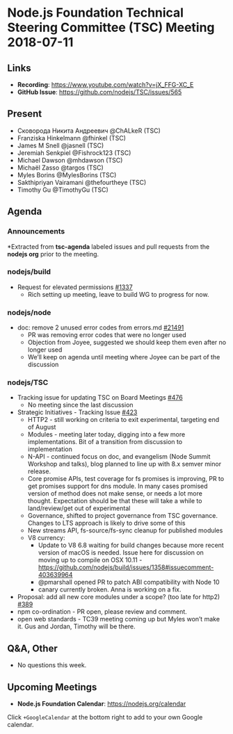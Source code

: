 # Node.js Foundation Technical Steering Committee (TSC) Meeting 2018-07-11

## Links

* **Recording**:  <https://www.youtube.com/watch?v=jX_FFG-XC_E>
* **GitHub Issue**: <https://github.com/nodejs/TSC/issues/565>

## Present

* Сковорода Никита Андреевич @ChALkeR (TSC)
* Franziska Hinkelmann @fhinkel (TSC)
* James M Snell @jasnell (TSC)
* Jeremiah Senkpiel @Fishrock123 (TSC)
* Michael Dawson @mhdawson (TSC)
* Michaël Zasso @targos (TSC)
* Myles Borins @MylesBorins (TSC)
* Sakthipriyan Vairamani @thefourtheye (TSC)
* Timothy Gu @TimothyGu (TSC)

## Agenda

### Announcements

\*Extracted from **tsc-agenda** labeled issues and pull requests from the **nodejs org** prior to the meeting.

### nodejs/build

* Request for elevated permissions [#1337](https://github.com/nodejs/build/issues/1337)
  * Rich setting up meeting, leave to build WG to progress for now.

### nodejs/node

* doc: remove 2 unused error codes from errors.md [#21491](https://github.com/nodejs/node/pull/21491)
  * PR was removing error codes that were no longer used
  * Objection from Joyee, suggested we should keep them even after no longer used
  * We’ll keep on agenda until meeting where Joyee can be part of the discussion

### nodejs/TSC

* Tracking issue for updating TSC on Board Meetings [#476](https://github.com/nodejs/TSC/issues/476)
  * No meeting since the last discussion
* Strategic Initiatives - Tracking Issue [#423](https://github.com/nodejs/TSC/issues/423)
  * HTTP2 - still working on criteria to exit experimental, targeting end of August
  * Modules - meeting later today, digging into a few more implementations. Bit of a transition
    from discussion to implementation
  * N-API - continued focus on doc, and evangelism (Node Summit Workshop and talks), blog
    planned to line up with 8.x semver minor release.
  * Core promise APIs, test coverage for fs promises is improving, PR to get promises support
    for dns module.  In many cases promised version of method does not make sense, or needs
    a lot more thought.  Expectation should be that these will take a while to land/review/get out
    of experimental
  * Governance, shifted to project governance from TSC governance.  Changes to LTS approach
    is likely to drive some of this
  * New streams API, fs-source/fs-sync cleanup for published modules
  * V8 currency:
    * Update to V8 6.8 waiting for build changes because more recent version of macOS is
      needed.  Issue here for discussion on moving up to compile on OSX 10.11 - <https://github.com/nodejs/build/issues/1358#issuecomment-403639964>
    * @pmarshall opened PR to patch ABI compatibility with Node 10
    * canary currently broken. Anna is working on a fix.
* Proposal: add all new core modules under a scope? (too late for http2) [#389](https://github.com/nodejs/TSC/issues/389)
* npm co-ordination - PR open, please review and comment.
* open web standards - TC39 meeting coming up but Myles won’t make it.  Gus and Jordan,
  Timothy will be there.

## Q\&A, Other

* No questions this week.

## Upcoming Meetings

* **Node.js Foundation Calendar**: <https://nodejs.org/calendar>

Click `+GoogleCalendar` at the bottom right to add to your own Google calendar.
